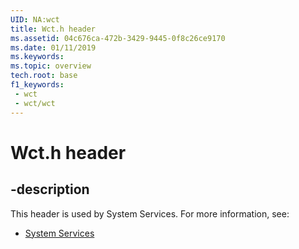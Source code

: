 ```yaml
---
UID: NA:wct
title: Wct.h header
ms.assetid: 04c676ca-472b-3429-9445-0f8c26ce9170
ms.date: 01/11/2019
ms.keywords: 
ms.topic: overview
tech.root: base
f1_keywords:
 - wct
 - wct/wct
---
```


# Wct.h header


## -description

This header is used by System Services. For more information, see:

- [System Services](../_base/index.md)

